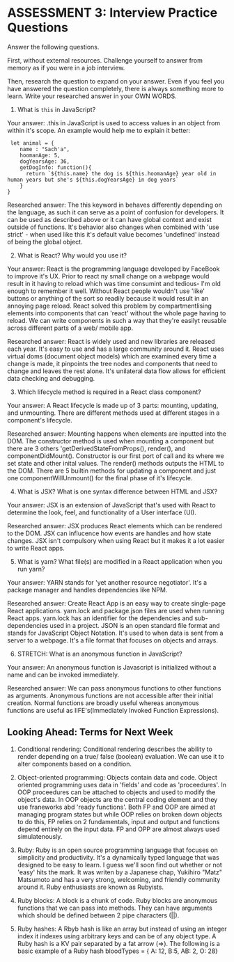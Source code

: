 # ASSESSMENT 3: Interview Practice Questions

Answer the following questions.

First, without external resources. Challenge yourself to answer from memory as if you were in a job interview.

Then, research the question to expand on your answer. Even if you feel you have answered the question completely, there is always something more to learn. Write your researched answer in your OWN WORDS.


1. What is `this` in JavaScript?

  Your answer: .this in JavaScript is used to access values in an object from within it's scope. An example would help me to explain it better:

     let animal = {
        name : "Sach'a",
        hoomanAge: 5,
        dogYearsAge: 36,
        getDogInfo: function(){
          return `${this.name} the dog is ${this.hoomanAge} year old in human years but she's ${this.dogYearsAge} in dog years`
        }
    }
  Researched answer: The this keyword in behaves differently depending on the language, as such it can serve as a point of confusion for developers. It can be used as described above or it can have global context and exist outside of functions. It's behavior also changes when combined with 'use strict' - when used like this it's default value becomes 'undefined' instead of being the global object. 



2. What is React? Why would you use it?

  Your answer: React is the programming language developed by FaceBook to improve it's UX. Prior to react ny small change on a webpage would result in it having to reload which was time consumint and tedious- I'm old enough to remember it well. Without React people wouldn't use 'like' buttons or anything of the sort so  readily because it would result in an annoying page reload. React solved this problem by compartmentlising elements into components that can 'react' without the whole page having to reload. We can write components in such a way that they're easilyt reusable across different parts of a web/ mobile app.

  Researched answer: React is widely used and new libraries are released each year. It's easy to use and has a large community around it. React uses virtual doms (document object models) which are examined every time a change is made, it pinpoints the tree nodes and components that need to change and leaves the rest alone. It's unilateral data flow allows for efficient data checking and debugging.  



3. Which lifecycle method is required in a React class component?

  Your answer: A React lifecycle is made up of 3 parts: mounting, updating, and unmounting. There are different methods used at different stages in a component's lifecycle. 

  Researched answer: Mounting happens when elements are inputted into the DOM. The constructor method is used when mounting a component but there are 3 others 'getDerivedStateFromProps(), render(), and componentDidMount(). Constructor is our first port of call and its where we set state and other inital values. The render() methods outputs the HTML to the DOM. There are 5 builtin methods for updating a component and just one componentWillUnmount() for the final phase of it's lifecycle. 



4. What is JSX? What is one syntax difference between HTML and JSX?

  Your answer: JSX is an extension of JavaScript that's used with React to determine the look, feel, and functionality of a User interface (UI). 

  Researched answer: JSX produces React elements which can be rendered to the DOM. JSX can influcence how events are handles and how state changes. JSX isn't compulsory when using React but it makes it a lot easier to write React apps. 



5. What is yarn? What file(s) are modified in a React application when you run yarn?

  Your answer: YARN stands for 'yet another resource negotiator'. It's a package manager and handles dependencies like NPM. 

  Researched answer: Create React App is an easy way to create single-page React applications. yarn.lock and package.json files are used when running React apps. yarn.lock has an identifier for the dependencies and sub-dependencies used in a project. JSON is an open standard file format and stands for JavaScript Object Notation. It's used to when data is sent from a server to a webpage. It's a file format that focuses on objects and arrays.



6. STRETCH: What is an anonymous function in JavaScript?

  Your answer: An anonymous function is Javascript is initialized without a name and can be invoked immediately. 

  Researched answer: We can pass anonymous functions to other functions as arguments. Anonymous functions are not accessible after their initial creation. Normal functions are broadly useful whereas anonymous functions are useful as IIFE's(Immediately Invoked Function Expressions).


## Looking Ahead: Terms for Next Week

1. Conditional rendering: Conditional rendering describes the ability to render depending on a true/ false (boolean) evaluation. We can use it to alter components based on a condition. 

2. Object-oriented programming: Objects contain data and code. Object oriented programming uses data in 'fields' and code as 'proceedures'. In OOP proceedures can be attached to objects and used to modify the object's data. In OOP objects are the central coding element and they use franeworks abd 'ready functions'. Both FP and OOP are aimed at managing program states but while OOP relies on broken down objects to do this, FP relies on 2 fundamentals, input and output and functions depend entirely on the input data. FP and OPP are almost always used simulatenously. 

3. Ruby: Ruby is an open source programming language that focuses on simplicity and productivity. It's a dynamically typed language that was designed to be easy to learn. I guess we'll soon find out whether or not 'easy' hits the mark. It was writen by a Japanese chap, Yukihiro "Matz" Matsumoto and has a very strong, welcoming, and friendly community around it. Ruby enthusiasts are known as Rubyists. 

4. Ruby blocks: A block is a chunk of code. Ruby blocks are anonymous functions that we can pass into methods. They can have arguments which should be defined between 2 pipe characters (||).

5. Ruby hashes: A Rbyb hash is like an array but instead of using an integer index it indexes using arbitrary keys and can be of any object type. A Ruby hash is a KV pair separated by a fat arrow (=>). The following is a basic example of a Ruby hash bloodTypes = { A: 12, B:5, AB: 2, O: 28}
